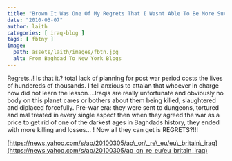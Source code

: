 ```yaml
---
title: "Brown It Was One Of My Regrets That I Wasnt Able To Be More Successful In Pushing The Americans On This Issue"
date: "2010-03-07"
author: laith
categories: [ iraq-blog ]
tags: [ fbtny ]
image:
  path: assets/laith/images/fbtn.jpg
  alt: From Baghdad To New York Blogs
---
```


Regrets..! Is that it.? total lack of planning for post war period costs the lives of hundereds of thousands. I fell anxious to attaian that whoever in charge now did not learn the lesson….Iraqis are really unfortunate and obviously no body on this planet cares or bothers about them being killed, slaughtered and diplaced forcefully. Pre-war era: they were sent to dungeons, tortured and mal treated in every single aspect then when they agreed the war as a price to get rid of one of the darkest ages in Baghdads history, they ended with more killing and losses… ! Now all they can get is REGRETS?!!!

  

[https://news.yahoo.com/s/ap/20100305/ap\_on\_re\_eu/eu\_britain\_iraq](https://news.yahoo.com/s/ap/20100305/ap_on_re_eu/eu_britain_iraq)
